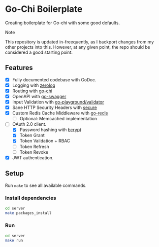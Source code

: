 # Go-Chi Boilerplate

Creating boilerplate for Go-chi with some good defaults.

> [!NOTE]  
> This repository is updated in-freequently, as I backport changes from my other projects into this. However, at any given point, the repo should be considered a good starting point.

## Features

- [x] Fully documented codebase with GoDoc.
- [x] Logging with [zerolog](https://https://github.com/rs/zerolog)
- [x] Routing with [go-chi](https://go-chi.io/)
- [x] OpenAPI with [go-swagger](https://github.com/swaggo/swag)
- [x] Input Validation with [go-playground/validator](https://github.com/go-playground/validator)
- [x] Sane HTTP Security Headers with [secure](https://github.com/unrolled/secure)
- [x] Custom Redis Cache Middleware with [go-redis](https://github.com/redis/go-redis)
  - [ ] Optional: Memcached implementation
- [ ] OAuth 2.0 client.
  - [x] Password hashing with [bcrypt](https://godoc.org/golang.org/x/crypto/bcrypt)
  - [x] Token Grant
  - [x] Token Validation + RBAC
  - [ ] Token Refresh
  - [ ] Token Revoke
- [x] JWT authentication.

## Setup

Run `make` to see all available commands.

### Install dependencies

```bash
cd server
make packages_install
```

### Run

```bash
cd server
make run
```
